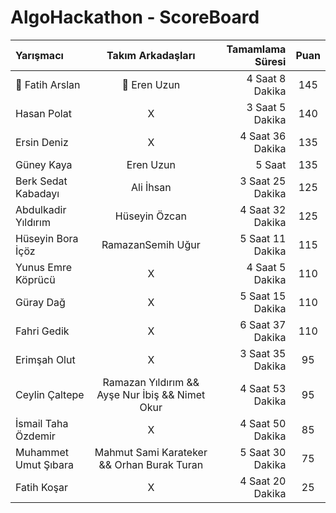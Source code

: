 # AlgoHackathon - ScoreBoard
| Yarışmacı | Takım Arkadaşları | Tamamlama Süresi | Puan |
| :---         |     :---:      |          ---: |     :---:      |
| :crown: Fatih Arslan   | :crown: Eren Uzun     | 4 Saat 8 Dakika    | 145    |
| Hasan Polat   | X     | 3 Saat 5 Dakika    | 140    |
| Ersin Deniz   | X     | 4 Saat 36 Dakika    | 135    |
| Güney Kaya   | Eren Uzun     | 5 Saat    | 135    |
| Berk Sedat Kabadayı   | Ali İhsan     | 3 Saat 25 Dakika    | 125    |
| Abdulkadir Yıldırım   | Hüseyin Özcan     | 4 Saat 32 Dakika    | 125    |
| Hüseyin Bora İçöz   | RamazanSemih Uğur    | 5 Saat 11 Dakika    | 115    |
| Yunus Emre Köprücü   | X     | 4 Saat 5 Dakika    | 110    |
| Güray Dağ   | X     | 5 Saat 15 Dakika    | 110    |
| Fahri Gedik   | X     | 6 Saat 37 Dakika    | 110    |
| Erimşah Olut   | X     | 3 Saat 35 Dakika    | 95    |
| Ceylin Çaltepe   | Ramazan Yıldırım && Ayşe Nur İbiş && Nimet Okur     | 4 Saat 53 Dakika    | 95    |
| İsmail Taha Özdemir   | X     | 4 Saat 50 Dakika    | 85    |
| Muhammet Umut Şıbara   | Mahmut Sami Karateker && Orhan Burak Turan  | 5 Saat 30 Dakika    | 75    |
| Fatih Koşar   | X     | 4 Saat 20 Dakika    | 25    |
